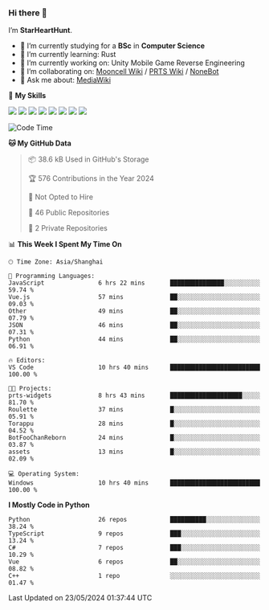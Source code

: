 ### Hi there 👋

I’m **StarHeartHunt**.

- 🏫 I’m currently studying for a **BSc** in **Computer Science**
- 🌱 I’m currently learning: Rust
- 🔭 I’m currently working on: Unity Mobile Game Reverse Engineering
- 👯 I’m collaborating on: [Mooncell Wiki](https://fgo.wiki/) / [PRTS Wiki](http://prts.wiki/) / [NoneBot](https://github.com/nonebot)
- 💬 Ask me about: [MediaWiki](https://www.mediawiki.org)

🌟 **My Skills**

![](https://img.shields.io/badge/-Python-3e74a2?style=flat-square&logo=Python&logoColor=fff)
![](https://img.shields.io/badge/-Node.js-339933?style=flat-square&logo=node.js&logoColor=fff)
![](https://img.shields.io/badge/-Vue-4fc08d?style=flat-square&logo=vue.js&logoColor=fff)
![](https://img.shields.io/badge/-React-2d98ce?style=flat-square&logo=React&logoColor=fff)
![](https://img.shields.io/badge/-TypeScript-3178C6?style=flat-square&logo=TypeScript&logoColor=fff)
![](https://img.shields.io/badge/-Docker-2496ED?style=flat-square&logo=Docker&logoColor=fff)
![](https://img.shields.io/badge/-Linux-000000?style=flat-square&logo=Linux&logoColor=fff)
![](https://img.shields.io/badge/-Dotnet-512bd4?style=flat-square&logo=.net&logoColor=fff)

<!--START_SECTION:waka-->
![Code Time](http://img.shields.io/badge/Code%20Time-1%2C025%20hrs%2033%20mins-blue)

**🐱 My GitHub Data** 

> 📦 38.6 kB Used in GitHub's Storage 
 > 
> 🏆 576 Contributions in the Year 2024
 > 
> 🚫 Not Opted to Hire
 > 
> 📜 46 Public Repositories 
 > 
> 🔑 2 Private Repositories 
 > 
📊 **This Week I Spent My Time On** 

```text
🕑︎ Time Zone: Asia/Shanghai

💬 Programming Languages: 
JavaScript               6 hrs 22 mins       ███████████████░░░░░░░░░░   59.74 % 
Vue.js                   57 mins             ██░░░░░░░░░░░░░░░░░░░░░░░   09.03 % 
Other                    49 mins             ██░░░░░░░░░░░░░░░░░░░░░░░   07.79 % 
JSON                     46 mins             ██░░░░░░░░░░░░░░░░░░░░░░░   07.31 % 
Python                   44 mins             ██░░░░░░░░░░░░░░░░░░░░░░░   06.91 % 

🔥 Editors: 
VS Code                  10 hrs 40 mins      █████████████████████████   100.00 % 

🐱‍💻 Projects: 
prts-widgets             8 hrs 43 mins       ████████████████████░░░░░   81.70 % 
Roulette                 37 mins             █░░░░░░░░░░░░░░░░░░░░░░░░   05.91 % 
Torappu                  28 mins             █░░░░░░░░░░░░░░░░░░░░░░░░   04.52 % 
BotFooChanReborn         24 mins             █░░░░░░░░░░░░░░░░░░░░░░░░   03.87 % 
assets                   13 mins             █░░░░░░░░░░░░░░░░░░░░░░░░   02.09 % 

💻 Operating System: 
Windows                  10 hrs 40 mins      █████████████████████████   100.00 % 
```

**I Mostly Code in Python** 

```text
Python                   26 repos            ██████████░░░░░░░░░░░░░░░   38.24 % 
TypeScript               9 repos             ███░░░░░░░░░░░░░░░░░░░░░░   13.24 % 
C#                       7 repos             ███░░░░░░░░░░░░░░░░░░░░░░   10.29 % 
Vue                      6 repos             ██░░░░░░░░░░░░░░░░░░░░░░░   08.82 % 
C++                      1 repo              ░░░░░░░░░░░░░░░░░░░░░░░░░   01.47 % 
```




 Last Updated on 23/05/2024 01:37:44 UTC
<!--END_SECTION:waka-->
